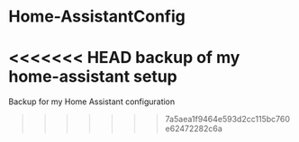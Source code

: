 # Home-AssistantConfig
<<<<<<< HEAD
backup of my home-assistant setup
=======
Backup for my Home Assistant configuration
>>>>>>> 7a5aea1f9464e593d2cc115bc760e62472282c6a
